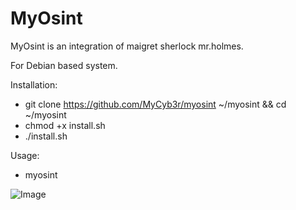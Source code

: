 # MyOsint 
  MyOsint is an integration of maigret sherlock mr.holmes.

  For Debian based system.

  Installation:

  * git clone https://github.com/MyCyb3r/myosint ~/myosint && cd ~/myosint
  * chmod +x install.sh
  * ./install.sh

  Usage:

  * myosint

  ![Image](https://github.com/user-attachments/assets/aaae7b34-65c2-4d71-9b78-80aae6dd2216)
  

